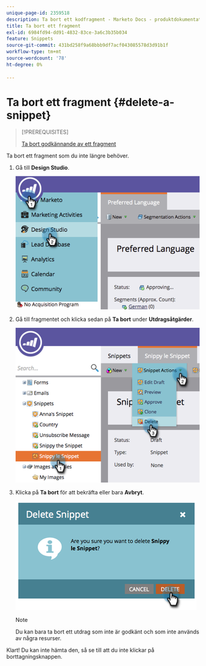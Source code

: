 ```yaml
---
unique-page-id: 2359518
description: Ta bort ett kodfragment - Marketo Docs - produktdokumentation
title: Ta bort ett fragment
exl-id: 6984fd94-dd91-4832-83ce-3a6c3b35b034
feature: Snippets
source-git-commit: 431bd258f9a68bbb9df7acf043085578d3d91b1f
workflow-type: tm+mt
source-wordcount: '78'
ht-degree: 0%

---
```


# Ta bort ett fragment {#delete-a-snippet}

>[!PREREQUISITES]
>
>[Ta bort godkännande av ett fragment](/help/marketo/product-docs/personalization/segmentation-and-snippets/snippets/unapprove-a-snippet.md)

Ta bort ett fragment som du inte längre behöver.

1. Gå till **Design Studio**.

   ![](assets/image2014-9-16-10-3a43-3a47.png)

1. Gå till fragmentet och klicka sedan på **Ta bort** under **Utdragsåtgärder**.

   ![](assets/image2014-9-16-10-3a43-3a57.png)

1. Klicka på **Ta bort** för att bekräfta eller bara **Avbryt**.

   ![](assets/image2014-9-16-10-3a44-3a8.png)

   >[!NOTE]
   >
   >Du kan bara ta bort ett utdrag som inte är godkänt och som inte används av några resurser.

Klart! Du kan inte hämta den, så se till att du inte klickar på borttagningsknappen.
